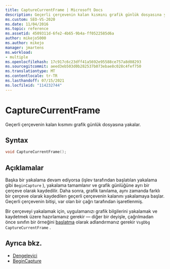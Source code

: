 ```yaml
---
title: CaptureCurrentFrame | Microsoft Docs
description: Geçerli çerçevenin kalan kısmını grafik günlük dosyasına yakalamak için VsgDbg sınıfının CaptureCurrentFrame metodunu kullanın.
ms.custom: SEO-VS-2020
ms.date: 11/04/2016
ms.topic: reference
ms.assetid: 4509311d-6fe2-4b65-9b4a-ff0522585d6a
author: mikejo5000
ms.author: mikejo
manager: jmartens
ms.workload:
- multiple
ms.openlocfilehash: 17c917c6c23dff41a5692e95588ce757a8d08293
ms.sourcegitcommit: aeed3eb503d0b282537b073ebae8c028c4fef750
ms.translationtype: MT
ms.contentlocale: tr-TR
ms.lasthandoff: 07/15/2021
ms.locfileid: "114232744"
---
```

# <a name="capturecurrentframe"></a>CaptureCurrentFrame
Geçerli çerçevenin kalan kısmını grafik günlük dosyasına yakalar.

## <a name="syntax"></a>Syntax

```C++
void CaptureCurrentFrame();
```

## <a name="remarks"></a>Açıklamalar
 Başka bir yakalama devam ediyorsa (işlev tarafından başlatılan yakalama gibi `BeginCapture` ), yakalama tamamlanır ve grafik günlüğüne ayrı bir çerçeve olarak kaydedilir. Daha sonra, grafik tanılama, aynı zamanda farklı bir çerçeve olarak kaydedilen geçerli çerçevenin kalanını yakalamaya başlar. Geçerli çerçevenin bitişi, var olan bir çağrı tarafından işaretlenmiş.

 Bir çerçeveyi yakalamak için, uygulamanızı grafik bilgilerini yakalamak ve kaydetmek üzere hazırlamanız gerekir — diğer bir deyişle, çağrılmadan önce sınıfın bir örneğini [başlatma](init.md) olarak adlandırmanız gerekir `VsgDbg` `CaptureCurrentFrame` .

## <a name="see-also"></a>Ayrıca bkz.
- [Dengeleyici](init.md)
- [BeginCapture](begincapture.md)